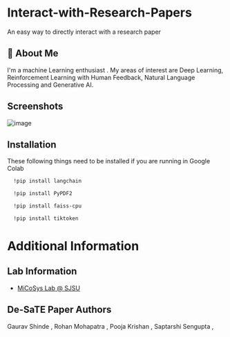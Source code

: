 # Interact-with-Research-Papers
An easy way to directly interact with a research paper 

## 🚀 About Me
I'm a machine Learning enthusiast . My areas of interest are Deep Learning, Reinforcement Learning with Human Feedback, Natural Language Processing and Generative AI.

## Screenshots
![image](https://github.com/GauravYS/Autoencoder-Applications/assets/116845183/51e79173-4ce1-4f34-802b-68c7ae296d2a)

## Installation

These following things need to be installed if you are running in Google Colab 

```bash
  !pip install langchain
```
```bash
  !pip install PyPDF2
```
```bash
  !pip install faiss-cpu
```
```bash
  !pip install tiktoken
```
# Additional Information

## Lab Information
- [MiCoSys Lab @ SJSU](https://www.micosyslab.com/home)

## De-SaTE Paper Authors 
Gaurav Shinde ,
Rohan Mohapatra , 
Pooja Krishan ,
Saptarshi Sengupta ,
